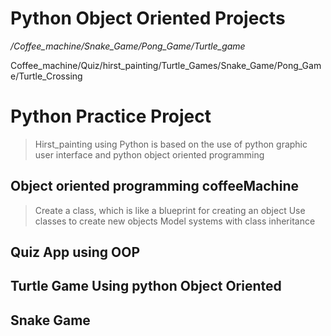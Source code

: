 # Python Object Oriented Projects

_/Coffee_machine/Snake_Game/Pong_Game/Turtle_game_

Coffee_machine/Quiz/hirst_painting/Turtle_Games/Snake_Game/Pong_Game/Turtle_Crossing

# Python Practice Project

> Hirst_painting using Python is based on the use of python graphic user interface and python object oriented programming

## Object oriented programming coffeeMachine

> Create a class, which is like a blueprint for creating an object
> Use classes to create new objects
> Model systems with class inheritance

## Quiz App using OOP

## Turtle Game Using python Object Oriented

## Snake Game
